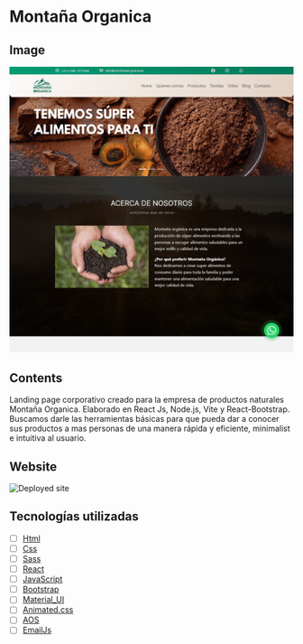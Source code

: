 # Montaña Organica

## Image

![Alt text](src/assets/images/montana_organica_screenshot.png)

## Contents

Landing page corporativo creado para la empresa de productos naturales Montaña Organica. Elaborado en React Js, Node.js, Vite y React-Bootstrap.
 Buscamos darle las herramientas básicas para que pueda dar a conocer sus productos a mas personas de una manera rápida y eficiente, minimalist e intuitiva al usuario.

## Website

![Deployed site](https://montanaorganicaperu.netlify.app/)

## Tecnologías utilizadas

- [ ] [Html](Html)
- [ ] [Css](Css)
- [ ] [Sass](Sass)
- [ ] [React](React)
- [ ] [JavaScript](JavaScript)
- [ ] [Bootstrap](Bootstrap)
- [ ] [Material_UI](Material-UI)
- [ ] [Animated.css](Animated.css)
- [ ] [AOS](AOS-Scroll-Animation)
- [ ] [EmailJs](EmailJs)
